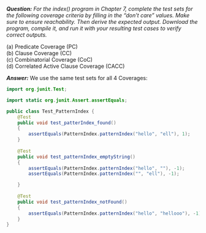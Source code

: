*__Question:__ For the index() program in Chapter 7, complete the test sets for
the following coverage criteria by filling in the “don’t care” values. Make sure to ensure reachability. Then derive the expected output. Download the program, compile it, and run it with your resulting test cases to verify correct outputs.*

(a) Predicate Coverage (PC)<br>
(b) Clause Coverage (CC)<br>
(c) Combinatorial Coverage (CoC)<br>
(d) Correlated Active Clause Coverage (CACC)<br>

*__Answer:__*
We use the same test sets for all 4 Coverages:

```Java
import org.junit.Test;

import static org.junit.Assert.assertEquals;

public class Test_PatternIndex {
    @Test
    public void test_patterIndex_found()
    {
        assertEquals(PatternIndex.patternIndex("hello", "ell"), 1);
    }
    
    @Test
    public void test_patternIndex_emptyString()
    {
        assertEquals(PatternIndex.patternIndex("hello", ""), -1);
        assertEquals(PatternIndex.patternIndex("", "ell"), -1);

    }
    
    @Test
    public void test_patternIndex_notFound()
    {
        assertEquals(PatternIndex.patternIndex("hello", "hellooo"), -1);
    }
}
```